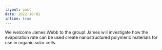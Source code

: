 ```yaml
---
layout: post
date: 2022-10-01
inline: true
---
```


We welcome James Webb to the group!  James will investigate how the evaporation
rate can be used create nanostructured polymeric materials for use in organic
solar cells.

